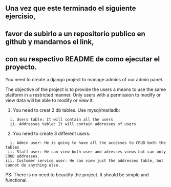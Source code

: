 ## Una vez que este terminado el siguiente ejercisio,
## favor de subirlo a un repositorio publico en github y mandarnos el link,
## con su respectivo README de como ejecutar el proyecto.

You need to create a django project to manage admins of our admin panel.

The objective of the project is to provide the users a means to use the same platform in a restricted manner.
Only users with a permission to modify or view data will be able to modify or view it.

1. You need to creat 2 db tables. Use mysql/mariadb:
```
  i. Users table: It will contain all the users
  ii. Addresses table: It will contain addresses of users
```

2. You need to create 3 different users:
```
  i. Admin user: He is going to have all the accesses to CRUD both the tables 
 ii. Staff user: He can view both user and adresses views but can only CRUD addresses.
iii. Customer service user: He can view just the addresses table, but cannot do anything else.
```

PS: There is no need to beautify the project. It should be simple and functional.
